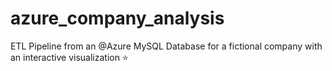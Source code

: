 # azure_company_analysis
ETL Pipeline from an @Azure MySQL Database for a fictional company with an interactive visualization ⭐
